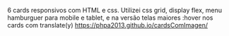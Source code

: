 6 cards responsivos com HTML e css.
Utilizei css grid, display flex, menu hamburguer para mobile e tablet, e na versão telas maiores :hover nos cards com translate(y)
https://phpa2013.github.io/cardsComImagen/
